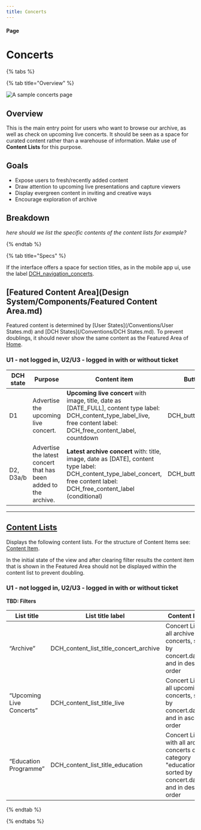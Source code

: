 ```yaml
---
title: Concerts
---
```


#### Page

# Concerts

{% tabs %}

{% tab title="Overview" %}

![A sample concerts page](/assets/images/Pages/Concerts.jpg)

## Overview

This is the main entry point for users who want to browse our archive, as well as check on upcoming live concerts. It should be seen as a space for curated content rather than a warehouse of information. Make use of **Content Lists** for this purpose.


## Goals

* Expose users to fresh/recently added content
* Draw attention to upcoming live presentations and capture viewers
* Display evergreen content in inviting and creative ways
* Encourage exploration of archive

## Breakdown

_here should we list the specific contents of the content lists for example?_

{% endtab %}

{% tab title="Specs" %}

If the interface offers a space for section titles, as in the mobile app ui, use the label [DCH\_navigation\_concerts](https://phraseapp.com/accounts/digital-concert-hall/projects/dch-default-dictionary/editor?translation_key_id=68c70d893e366b8021fcd494351255da&amp;source_locale_id=cbf486802fbde9dad58791462c894217&amp;target_locale_id=cbf486802fbde9dad58791462c894217&amp;show_changes=false&amp;search=eyJmaWx0ZXJzIjpbIiIsInRyYW5zbGF0ZWQiLCJ1bnRyYW5zbGF0ZWQiLCJleGNsdWRlZCIsImluY2x1ZGVkIiwidW52ZXJpZmllZCIsInZlcmlmaWVkIiwicGx1cmFsaXplZCIsInVucGx1cmFsaXplZCJdLCJxdWVyeSI6IkRDSF9uYXZpZ2F0aW9uKiIsInNvcnRpbmciOiJzY29yZSIsImxvY2FsZV9pZCI6IjJlM2ViM2ZiYmM4ZjEwZGE2ZjY0OTc3NmFmNzYxYmM5In0%3D&amp;next_translation_key_id=10cc98d088adbddfa1e64f7a6638e850).

## [Featured Content Area](Design System/Components/Featured Content Area.md)

Featured content is determined by [User States](/Conventions/User States.md) and [DCH States](/Conventions/DCH States.md). To prevent doublings, it should never show the same content as the Featured Area of [Home]().

### U1 - not logged in, U2/U3 - logged in with or without ticket

| DCH state | Purpose | Content item | Button |
| --- | --- | --- | --- |
| D1 | Advertise the upcoming live concert. | **Upcoming live concert** with image, title, date as \[DATE\_FULL\], content type label: DCH\_content\_type\_label\_live, free content label: DCH\_free\_content\_label, countdown | DCH\_button\_more |
| D2, D3a/b | Advertise the latest concert that has been added to the archive. | **Latest  archive concert** with: title, image, date as \[DATE\], content type label: DCH\_content\_type\_label\_concert, free content label: DCH\_free\_content\_label \(conditional\) | DCH\_button\_more |

---

## [Content Lists]()

Displays the following content lists. For the structure of Content Items see: [Content Item]().

In the initial state of the view and after clearing filter results the content item that is shown in the Featured Area should not be displayed within the content list to prevent doubling.

### U1 - not logged in, U2/U3 - logged in with or without ticket

**TBD: Filters**

| List title | List title label | Content list type |
| --- | --- | --- |
| “Archive” | DCH\_content\_list\_title\_concert\_archive | Concert List with all archive concerts, sorted by concert.date.begin and in descending order |
| “Upcoming Live Concerts” | DCH\_content\_list\_title\_live| Concert List with all upcoming live concerts, sorted by concert.date.begin and in ascending order |
| “Education Programme” | DCH\_content\_list\_title\_education | Concert List with with all archive concerts of the category "education", sorted by concert.date.begin and in descending order |



{% endtab %}

{% endtabs %}

